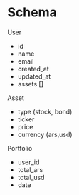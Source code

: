 # Schema
User
  - id
  - name
  - email
  - created_at
  - updated_at
  - assets []

Asset
  - type (stock, bond)
  - ticker
  - price
  - currency (ars,usd)

Portfolio
  - user_id
  - total_ars
  - total_usd
  - date
